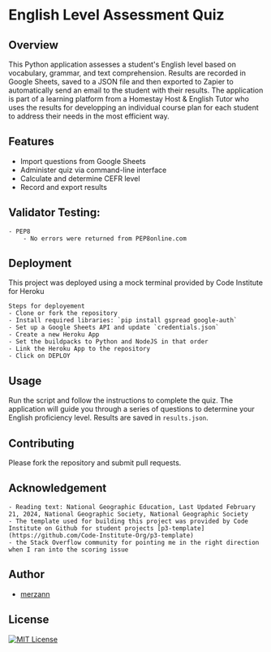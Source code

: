 # English Level Assessment Quiz


## Overview
This Python application assesses a student's English level based on vocabulary, grammar, and text comprehension. Results are recorded in Google Sheets, saved to a JSON file  and then exported to Zapier to automatically send an email to the student with their results.
The application is part of a learning platform from a Homestay Host & English Tutor who uses the results for developping an individual course plan for each student to address their needs in the most efficient way.

## Features
- Import questions from Google Sheets
- Administer quiz via command-line interface
- Calculate and determine CEFR level
- Record and export results

## Validator Testing:

    - PEP8
        - No errors were returned from PEP8online.com


## Deployment
    
This project was deployed using a mock terminal provided by Code Institute for Heroku

    Steps for deployement
    - Clone or fork the repository
    - Install required libraries: `pip install gspread google-auth`
    - Set up a Google Sheets API and update `credentials.json`
    - Create a new Heroku App
    - Set the buildpacks to Python and NodeJS in that order
    - Link the Heroku App to the repository
    - Click on DEPLOY


## Usage

Run the script and follow the instructions to complete the quiz. The application will guide you through a series of questions to determine your English proficiency level. Results are saved in `results.json`.


## Contributing

Please fork the repository and submit pull requests.


## Acknowledgement

    - Reading text: National Geographic Education, Last Updated February 21, 2024, National Geographic Society, National Geographic Society
    - The template used for building this project was provided by Code Institute on Github for student projects [p3-template](https://github.com/Code-Institute-Org/p3-template)
    - the Stack Overflow community for pointing me in the right direction when I ran into the scoring issue


## Author

- [merzann](https://github.com/merzann)


## License
[![MIT License](https://img.shields.io/badge/License%20-%20MIT-olivgreen)](readme_media/LICENSE.md)
